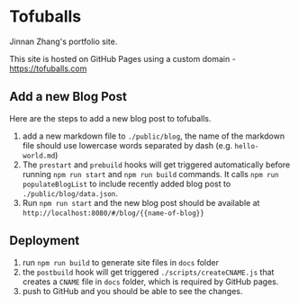 # Tofuballs 

Jinnan Zhang's portfolio site.

This site is hosted on GitHub Pages using a custom domain - https://tofuballs.com

## Add a new Blog Post

Here are the steps to add a new blog post to tofuballs.

1. add a new markdown file to `./public/blog`, the name of the markdown file should use lowercase words separated by dash (e.g. `hello-world.md`)
2. The `prestart` and `prebuild` hooks will get triggered automatically before running `npm run start` and `npm run build` commands. It calls `npm run populateBlogList` to include recently added blog post to `./public/blog/data.json`.
3. Run `npm run start` and the new blog post should be available at `http://localhost:8080/#/blog/{{name-of-blog}}`

## Deployment
1. run `npm run build` to generate site files in `docs` folder
2. the `postbuild` hook will get triggered `./scripts/createCNAME.js` that creates a `CNAME` file in `docs` folder, which is required by GitHub pages.
3. push to GitHub and you should be able to see the changes.